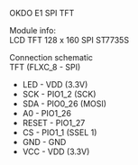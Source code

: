OKDO E1 SPI TFT 

Module info: <br>
LCD TFT 128 x 160 SPI ST7735S

Connection schematic<br>
TFT (FLXC_8  - SPI)
* LED - VDD (3.3V)
* SCK - PIO1_2 (SCK)
* SDA - PIO0_26 (MOSI)
* A0 -  PIO1_26
* RESET - PIO1_27
* CS - PIO1_1 (SSEL 1)
* GND - GND
* VCC - VDD (3.3V)
